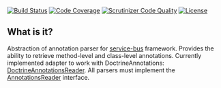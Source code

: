 [![Build Status](https://travis-ci.org/mmasiukevich/annotations-reader.svg?branch=master)](https://travis-ci.org/mmasiukevich/annotations-reader)
[![Code Coverage](https://scrutinizer-ci.com/g/mmasiukevich/annotations-reader/badges/coverage.png?b=master)](https://scrutinizer-ci.com/g/mmasiukevich/annotations-reader/?branch=master)
[![Scrutinizer Code Quality](https://scrutinizer-ci.com/g/mmasiukevich/annotations-reader/badges/quality-score.png?b=master)](https://scrutinizer-ci.com/g/mmasiukevich/annotations-reader/?branch=master)
[![License](https://poser.pugx.org/mmasiukevich/annotations-reader/license)](https://packagist.org/packages/mmasiukevich/annotations-reader)

## What is it?

Abstraction of annotation parser for [service-bus](https://github.com/mmasiukevich/service-bus) framework. Provides the ability to retrieve method-level and class-level annotations.
Currently implemented adapter to work with DoctrineAnnotations: [DoctrineAnnotationsReader](https://github.com/mmasiukevich/annotations-reader/blob/master/src/DoctrineAnnotationsReader.php).
All parsers must implement the [AnnotationsReader](https://github.com/mmasiukevich/annotations-reader/blob/master/src/AnnotationsReader.php#L18) interface.


